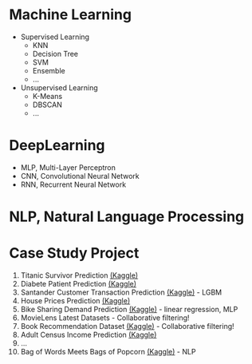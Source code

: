 # Machine Learning

- Supervised Learning
  - KNN
  - Decision Tree
  - SVM
  - Ensemble
  - ...
- Unsupervised Learning
  - K-Means
  - DBSCAN
  - ...

# DeepLearning

- MLP, Multi-Layer Perceptron
- CNN, Convolutional Neural Network
- RNN, Recurrent Neural Network

# NLP, Natural Language Processing


# Case Study Project
  1. Titanic Survivor Prediction [(Kaggle)](https://www.kaggle.com/c/titanic)
  2. Diabete Patient Prediction [(Kaggle)](https://www.kaggle.com/uciml/pima-indians-diabetes-database)
  3. Santander Customer Transaction Prediction [(Kaggle)](https://www.kaggle.com/c/santander-customer-transaction-prediction/) - LGBM
  4. House Prices Prediction [(Kaggle)](https://www.kaggle.com/c/house-prices-advanced-regression-techniques/overview)
  5. Bike Sharing Demand Prediction [(Kaggle)](https://www.kaggle.com/c/bike-sharing-demand/) - linear regression, MLP
  6. MovieLens Latest Datasets - Collaborative filtering!
  7. Book Recommendation Dataset [(Kaggle)](https://www.kaggle.com/arashnic/book-recommendation-dataset) - Collaborative filtering!
  8. Adult Census Income Prediction [(Kaggle)](https://www.kaggle.com/uciml/adult-census-income)
  9. ...
  10. Bag of Words Meets Bags of Popcorn [(Kaggle)](https://www.kaggle.com/c/word2vec-nlp-tutorial/data) - NLP



